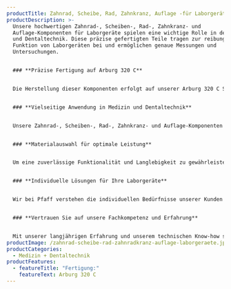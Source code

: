 ```yaml
---
productTitle: Zahnrad, Scheibe, Rad, Zahnkranz, Auflage -für Laborgeräte
productDescription: >-
  Unsere hochwertigen Zahnrad-, Scheiben-, Rad-, Zahnkranz- und
  Auflage-Komponenten für Laborgeräte spielen eine wichtige Rolle in der Medizin
  und Dentaltechnik. Diese präzise gefertigten Teile tragen zur reibungslosen
  Funktion von Laborgeräten bei und ermöglichen genaue Messungen und
  Untersuchungen.


  ### **Präzise Fertigung auf Arburg 320 C**


  Die Herstellung dieser Komponenten erfolgt auf unserer Arburg 320 C Spritzgießmaschine, die für ihre Präzision und Zuverlässigkeit bekannt ist. Mit unserer modernen Technologie und unseren hochqualifizierten Fachkräften gewährleisten wir eine exakte Ausführung der Zahnrad-, Scheiben-, Rad-, Zahnkranz- und Auflage-Komponenten.


  ### **Vielseitige Anwendung in Medizin und Dentaltechnik**


  Unsere Zahnrad-, Scheiben-, Rad-, Zahnkranz- und Auflage-Komponenten finden vielseitige Anwendungen in medizinischen und dentalen Laborgeräten. Von präzisen Messinstrumenten bis hin zu spezialisierten Geräten ermöglichen diese Teile genaue Bewegungsabläufe und unterstützen die Durchführung verschiedener Untersuchungen und Analysen.


  ### **Materialauswahl für optimale Leistung**


  Um eine zuverlässige Funktionalität und Langlebigkeit zu gewährleisten, verwenden wir hochwertige Materialien für die Herstellung dieser Komponenten. Die Materialauswahl wird sorgfältig auf die jeweiligen Anforderungen und Einsatzbereiche abgestimmt, um beste Leistung und Qualität zu erzielen.


  ### **Individuelle Lösungen für Ihre Laborgeräte**


  Wir bei Pfaff verstehen die individuellen Bedürfnisse unserer Kunden und arbeiten eng mit ihnen zusammen, um maßgeschneiderte Lösungen zu entwickeln. Unser Ziel ist es, Komponenten zu liefern, die perfekt auf die spezifischen Laborgeräte zugeschnitten sind und eine optimale Funktionalität und Genauigkeit gewährleisten.


  ### **Vertrauen Sie auf unsere Fachkompetenz und Erfahrung**


  Mit unserer langjährigen Erfahrung und unserem technischen Know-how sind wir stolz darauf, hochwertige Zahnrad-, Scheiben-, Rad-, Zahnkranz- und Auflage-Komponenten für Laborgeräte herzustellen. Unsere Präzision und unser Engagement für Qualität machen uns zu einem verlässlichen Partner für die medizinische und dentale Industrie. Verlassen Sie sich auf unsere Fachkompetenz, um die Leistung und Genauigkeit Ihrer Laborgeräte zu verbessern.
productImage: /zahnrad-scheibe-rad-zahnradkranz-auflage-laborgeraete.jpg
productCategories:
  - Medizin + Dentaltechnik
productFeatures:
  - featureTitle: "Fertigung:"
    featureText: Arburg 320 C
---
```

